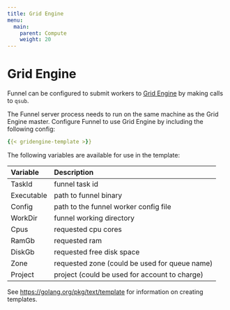 ```yaml
---
title: Grid Engine
menu:
  main:
    parent: Compute
    weight: 20
---
```

# Grid Engine

Funnel can be configured to submit workers to [Grid Engine][ge] by making calls
to `qsub`.

The Funnel server process needs to run on the same machine as the Grid Engine master.
Configure Funnel to use Grid Engine by including the following config:

```YAML
{{< gridengine-template >}}
```
The following variables are available for use in the template:

| Variable    |  Description |
|:------------|:-------------|
|TaskId       | funnel task id |
|Executable   | path to funnel binary |
|Config       | path to the funnel worker config file |
|WorkDir      | funnel working directory |
|Cpus         | requested cpu cores |
|RamGb        | requested ram |
|DiskGb       | requested free disk space |
|Zone         | requested zone (could be used for queue name) |
|Project      | project (could be used for account to charge) |

See https://golang.org/pkg/text/template for information on creating templates.

[ge]: http://gridscheduler.sourceforge.net/documentation.html
